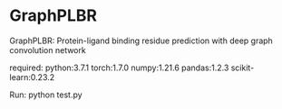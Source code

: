# GraphPLBR

GraphPLBR: Protein-ligand binding residue prediction with deep graph convolution network

required:
  python:3.7.1
  torch:1.7.0
  numpy:1.21.6
  pandas:1.2.3
  scikit-learn:0.23.2
  
 Run:
  python test.py 
